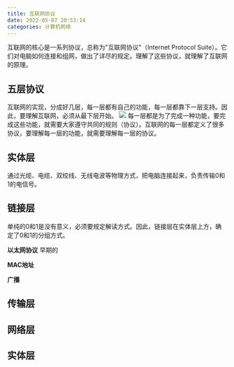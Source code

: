 ```yaml
---
title: 互联网协议
date: 2022-05-07 20:53:14
categories: 计算机网络
---
```

互联网的核心是一系列协议，总称为"互联网协议"（Internet Protocol Suite）。它们对电脑如何连接和组网，做出了详尽的规定。理解了这些协议，就理解了互联网的原理。

## 五层协议
互联网的实现，分成好几层，每一层都有自己的功能，每一层都靠下一层支持。因此，要理解互联网，必须从最下层开始。
![](https://cdn.nlark.com/yuque/0/2022/jpeg/1008459/1645775051624-1bdbd7b2-0b46-41a6-87da-c11eb5e4192c.jpeg)
每一层都是为了完成一种功能，要完成这些功能，就需要大家遵守共同的规则（协议）。互联网的每一层都定义了很多协议，要理解每一层的功能，就需要理解每一层的协议。

## 实体层
通过光缆、电缆、双绞线、无线电波等物理方式，把电脑连接起来，负责传输0和1的电信号。
## 链接层
单纯的0和1是没有意义，必须要规定解读方式。因此，链接层在实体层上方，确定了0和1的分组方式。

**以太网协议**
早期的

**MAC地址**

**广播**
## 传输层

## 网络层

## 


## 实体层
